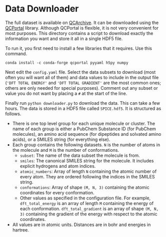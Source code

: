 # Data Downloader

The full dataset is available on [QCArchive](https://qcarchive.molssi.org/).  It can be downloaded using the [QCPortal](https://docs.qcarchive.molssi.org/projects/QCPortal/en/stable/) library.  Although QCPortal is flexible, it is not very convenient for most purposes.  This directory contains a script to download exactly the information you want and store it all in a single HDF5 file.

To run it, you first need to install a few libraries that it requires.  Use this command.

    conda install -c conda-forge qcportal pyyaml h5py numpy

Next edit the `config.yaml` file.  Select the data subsets to download (most often you will want all of them) and data values to include in the output file (`'DFT TOTAL ENERGY'` and `'DFT TOTAL GRADIENT'` are the most common ones; others are only needed for special purposes).  Comment out any subset or value you do not want by placing a `#` at the start of the line.

Finally run `python downloader.py` to download the data.  This can take a few hours.  The data is stored in a HDF5 file called `SPICE.hdf5`.  It is structured as follows.

- There is one top level group for each unique molecule or cluster.  The name of each group is either a PubChem Substance ID (for PubChem molecules), an amino acid sequence (for dipeptides and solvated amino acids), or a SMILES string (for everything else).
- Each group contains the following datasets.  `N` is the number of atoms in the molecule and `M` is the number of conformations.
  - `subset`: The name of the data subset the molecule is from.
  - `smiles`: The canonical SMILES string for the molecule.  It includes explicit hydrogens and atom indices.
  - `atomic_numbers`: Array of length `N` containing the atomic number of every atom.  They are ordered following the indices in the SMILES string.
  - `conformations`: Array of shape `(M, N, 3)` containing the atomic coordinates for every conformation.
  - Other values as specified in the configuration file.  For example, `dft_total_energy` is an array of length `M` containing the energy of each conformation.  `dft_total_gradient` is an array of shape `(M, N, 3)` containing the gradient of the energy with respect to the atomic coordinates.
- All values are in atomic units.  Distances are in bohr and energies in hartree.